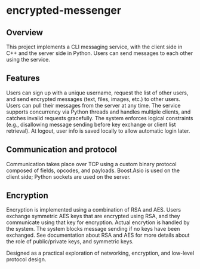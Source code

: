 # encrypted-messenger 

## Overview

This project implements a CLI messaging service, with the client side in C++ and the server side in Python. Users can send messages to each other using the service.


## Features

Users can sign up with a unique username, request the list of other users, and send encrypted messages (text, files, images, etc.) to other users. Users can pull their messages from the server at any time. The service supports concurrency via Python threads and handles multiple clients, and catches invalid requests gracefully.
The system enforces logical constraints (e.g., disallowing message sending before key exchange or client list retrieval). At logout, user info is saved locally to allow automatic login later.


## Communication and protocol

Communication takes place over TCP using a custom binary protocol composed of fields, opcodes, and payloads. Boost.Asio is used on the client side; Python sockets are used on the server.


## Encryption

Encryption is implemented using a combination of RSA and AES. Users exchange symmetric AES keys that are encrypted using RSA, and they communicate using that key for encryption. Actual encrytion is handled by the system. The system blocks message sending if no keys have been exchanged. See documentation about RSA and AES for more details about the role of public/private keys, and symmetric keys.


Designed as a practical exploration of networking, encryption, and low-level protocol design.

